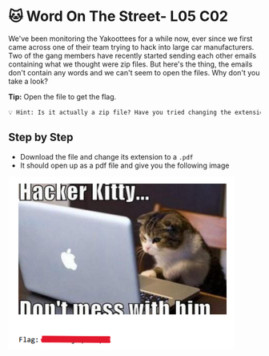# 🐱 Word On The Street- L05 C02

We've been monitoring the Yakoottees for a while now, ever since we first came across one of their team trying to hack into large car manufacturers. Two of the gang members have recently started sending each other emails containing what we thought were zip files. But here's the thing, the emails don't contain any words and we can't seem to open the files. Why don't you take a look?

**Tip:** Open the file to get the flag.

```txt
💡 Hint: Is it actually a zip file? Have you tried changing the extension?
```

## Step by Step

- Download the file and change its extension to a `.pdf`
- It should open up as a pdf file and give you the following image

![hacker cat w/ flag](/assets/wordonthestreet1.png)
